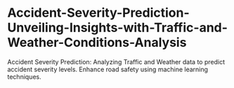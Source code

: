# Accident-Severity-Prediction-Unveiling-Insights-with-Traffic-and-Weather-Conditions-Analysis
Accident Severity Prediction: Analyzing Traffic and Weather data to predict accident severity levels. Enhance road safety using machine learning techniques.
